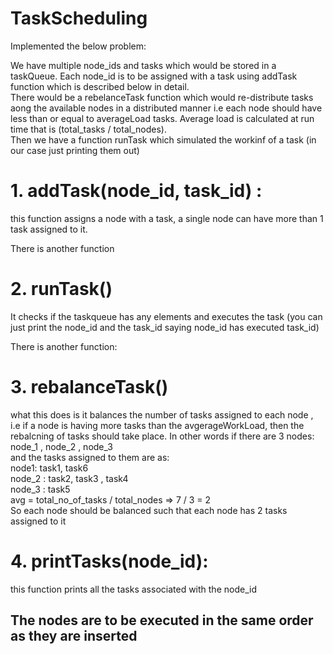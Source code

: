 # TaskScheduling

Implemented the below problem:

We have multiple node_ids and tasks which would be stored in a taskQueue.
Each node_id is to be assigned with a task using addTask function which is described below in detail.<br/>There would be a rebelanceTask function which would re-distribute tasks aong the available nodes in a distributed manner i.e each node should have less than or equal to averageLoad tasks. Average load is calculated at run time that is (total_tasks / total_nodes). <br/>
Then we have a function runTask which simulated the workinf of a task (in our case just printing them out)<br/>
# 1.	addTask(node_id, task_id) :
this function assigns a node with a task, a single node can have more than 1 task assigned to it.

There is another function
# 2.	 runTask()
It checks if the taskqueue has any elements and executes the task (you can just print the node_id and the task_id saying node_id has executed task_id)

There is another function:
# 3.	rebalanceTask()
what this does is it balances the number of tasks assigned to each node , i.e if a node is having more tasks than  the avgerageWorkLoad, then the rebalcning of tasks should take place. In other words if there are 3 nodes:
node_1 , node_2 , node_3 <br/>
and the tasks assigned to them are as: <br/>
node1: task1, task6 <br/>
node_2 : task2, task3 , task4 <br/>
node_3 : task5 <br/>
avg = total_no_of_tasks / total_nodes => 7 / 3 = 2 <br/>
So each node should be balanced such that each node has 2 tasks assigned to it

# 4.	printTasks(node_id):
this function prints all the tasks associated with the node_id

## The nodes are to be executed in the same order as they are inserted


